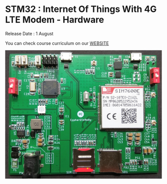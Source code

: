 # STM32 : Internet Of Things With 4G LTE Modem - Hardware

Release Date : 1 August 

You can check course curriculum on our [WEBSITE](https://www.cipher2infinity.com/)

![](Hardware%20Images/Course%20Hardware.jpg)

